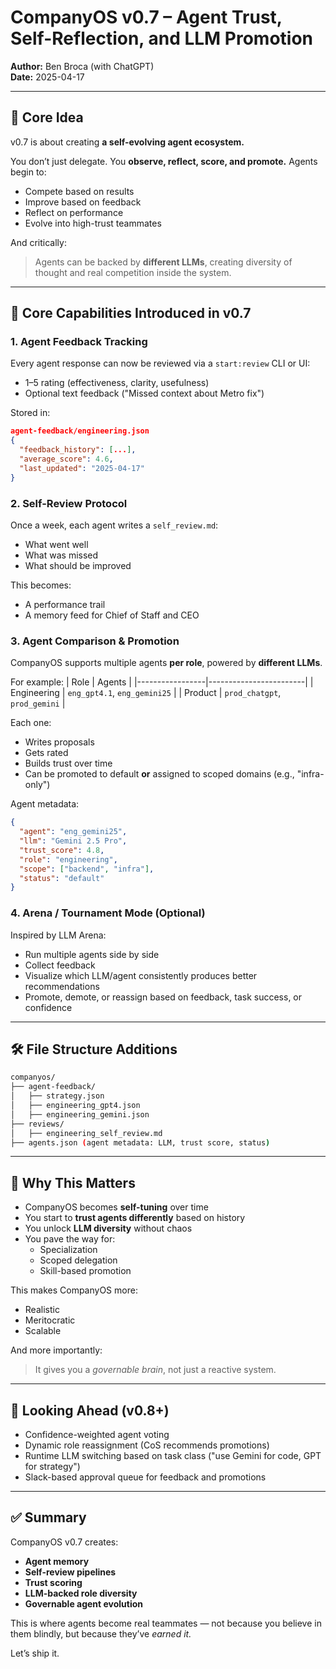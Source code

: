 # CompanyOS v0.7 – Agent Trust, Self-Reflection, and LLM Promotion

**Author:** Ben Broca (with ChatGPT)  
**Date:** 2025-04-17

---

## 🎯 Core Idea

v0.7 is about creating **a self-evolving agent ecosystem.**

You don’t just delegate. You **observe, reflect, score, and promote.** Agents begin to:
- Compete based on results
- Improve based on feedback
- Reflect on performance
- Evolve into high-trust teammates

And critically:
> Agents can be backed by **different LLMs**, creating diversity of thought and real competition inside the system.

---

## 🔁 Core Capabilities Introduced in v0.7

### 1. Agent Feedback Tracking
Every agent response can now be reviewed via a `start:review` CLI or UI:
- 1–5 rating (effectiveness, clarity, usefulness)
- Optional text feedback ("Missed context about Metro fix")

Stored in:
```json
agent-feedback/engineering.json
{
  "feedback_history": [...],
  "average_score": 4.6,
  "last_updated": "2025-04-17"
}
```

### 2. Self-Review Protocol
Once a week, each agent writes a `self_review.md`:
- What went well
- What was missed
- What should be improved

This becomes:
- A performance trail
- A memory feed for Chief of Staff and CEO

### 3. Agent Comparison & Promotion
CompanyOS supports multiple agents **per role**, powered by **different LLMs**.

For example:
| Role            | Agents                |
|-----------------|------------------------|
| Engineering     | `eng_gpt4.1`, `eng_gemini25` |
| Product         | `prod_chatgpt`, `prod_gemini` |

Each one:
- Writes proposals
- Gets rated
- Builds trust over time
- Can be promoted to default **or** assigned to scoped domains (e.g., "infra-only")

Agent metadata:
```json
{
  "agent": "eng_gemini25",
  "llm": "Gemini 2.5 Pro",
  "trust_score": 4.8,
  "role": "engineering",
  "scope": ["backend", "infra"],
  "status": "default"
}
```

### 4. Arena / Tournament Mode (Optional)
Inspired by LLM Arena:
- Run multiple agents side by side
- Collect feedback
- Visualize which LLM/agent consistently produces better recommendations
- Promote, demote, or reassign based on feedback, task success, or confidence

---

## 🛠️ File Structure Additions

```bash
companyos/
├── agent-feedback/
│   ├── strategy.json
│   ├── engineering_gpt4.json
│   ├── engineering_gemini.json
├── reviews/
│   ├── engineering_self_review.md
├── agents.json (agent metadata: LLM, trust score, status)
```

---

## 🧠 Why This Matters

- CompanyOS becomes **self-tuning** over time
- You start to **trust agents differently** based on history
- You unlock **LLM diversity** without chaos
- You pave the way for:
  - Specialization
  - Scoped delegation
  - Skill-based promotion

This makes CompanyOS more:
- Realistic
- Meritocratic
- Scalable

And more importantly:
> It gives you a *governable brain*, not just a reactive system.

---

## 🔮 Looking Ahead (v0.8+)

- Confidence-weighted agent voting
- Dynamic role reassignment (CoS recommends promotions)
- Runtime LLM switching based on task class ("use Gemini for code, GPT for strategy")
- Slack-based approval queue for feedback and promotions

---

## ✅ Summary

CompanyOS v0.7 creates:
- **Agent memory**
- **Self-review pipelines**
- **Trust scoring**
- **LLM-backed role diversity**
- **Governable agent evolution**

This is where agents become real teammates — not because you believe in them blindly, but because they’ve *earned it.*

Let’s ship it.

